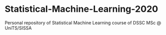 # Statistical-Machine-Learning-2020
Personal repository of Statistical Machine Learning course of DSSC MSc @ UniTS/SISSA
